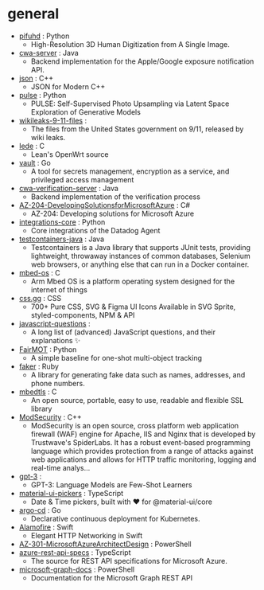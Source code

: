 # general
- [pifuhd](https://github.com/facebookresearch/pifuhd) : Python
  - High-Resolution 3D Human Digitization from A Single Image.
- [cwa-server](https://github.com/corona-warn-app/cwa-server) : Java
  - Backend implementation for the Apple/Google exposure notification API.
- [json](https://github.com/nlohmann/json) : C++
  - JSON for Modern C++
- [pulse](https://github.com/adamian98/pulse) : Python
  - PULSE: Self-Supervised Photo Upsampling via Latent Space Exploration of Generative Models
- [wikileaks-9-11-files](https://github.com/gadsden0/wikileaks-9-11-files) : 
  - The files from the United States government on 9/11, released by wiki leaks.
- [lede](https://github.com/coolsnowwolf/lede) : C
  - Lean's OpenWrt source
- [vault](https://github.com/hashicorp/vault) : Go
  - A tool for secrets management, encryption as a service, and privileged access management
- [cwa-verification-server](https://github.com/corona-warn-app/cwa-verification-server) : Java
  - Backend implementation of the verification process
- [AZ-204-DevelopingSolutionsforMicrosoftAzure](https://github.com/MicrosoftLearning/AZ-204-DevelopingSolutionsforMicrosoftAzure) : C#
  - AZ-204: Developing solutions for Microsoft Azure
- [integrations-core](https://github.com/DataDog/integrations-core) : Python
  - Core integrations of the Datadog Agent
- [testcontainers-java](https://github.com/testcontainers/testcontainers-java) : Java
  - Testcontainers is a Java library that supports JUnit tests, providing lightweight, throwaway instances of common databases, Selenium web browsers, or anything else that can run in a Docker container.
- [mbed-os](https://github.com/ARMmbed/mbed-os) : C
  - Arm Mbed OS is a platform operating system designed for the internet of things
- [css.gg](https://github.com/astrit/css.gg) : CSS
  - 700+ Pure CSS, SVG & Figma UI Icons Available in SVG Sprite, styled-components, NPM & API
- [javascript-questions](https://github.com/lydiahallie/javascript-questions) : 
  - A long list of (advanced) JavaScript questions, and their explanations ✨
- [FairMOT](https://github.com/ifzhang/FairMOT) : Python
  - A simple baseline for one-shot multi-object tracking
- [faker](https://github.com/faker-ruby/faker) : Ruby
  - A library for generating fake data such as names, addresses, and phone numbers.
- [mbedtls](https://github.com/ARMmbed/mbedtls) : C
  - An open source, portable, easy to use, readable and flexible SSL library
- [ModSecurity](https://github.com/SpiderLabs/ModSecurity) : C++
  - ModSecurity is an open source, cross platform web application firewall (WAF) engine for Apache, IIS and Nginx that is developed by Trustwave's SpiderLabs. It has a robust event-based programming language which provides protection from a range of attacks against web applications and allows for HTTP traffic monitoring, logging and real-time analys…
- [gpt-3](https://github.com/openai/gpt-3) : 
  - GPT-3: Language Models are Few-Shot Learners
- [material-ui-pickers](https://github.com/mui-org/material-ui-pickers) : TypeScript
  - Date & Time pickers, built with ❤️ for @material-ui/core
- [argo-cd](https://github.com/argoproj/argo-cd) : Go
  - Declarative continuous deployment for Kubernetes.
- [Alamofire](https://github.com/Alamofire/Alamofire) : Swift
  - Elegant HTTP Networking in Swift
- [AZ-301-MicrosoftAzureArchitectDesign](https://github.com/MicrosoftLearning/AZ-301-MicrosoftAzureArchitectDesign) : PowerShell
- [azure-rest-api-specs](https://github.com/Azure/azure-rest-api-specs) : TypeScript
  - The source for REST API specifications for Microsoft Azure.
- [microsoft-graph-docs](https://github.com/microsoftgraph/microsoft-graph-docs) : PowerShell
  - Documentation for the Microsoft Graph REST API
